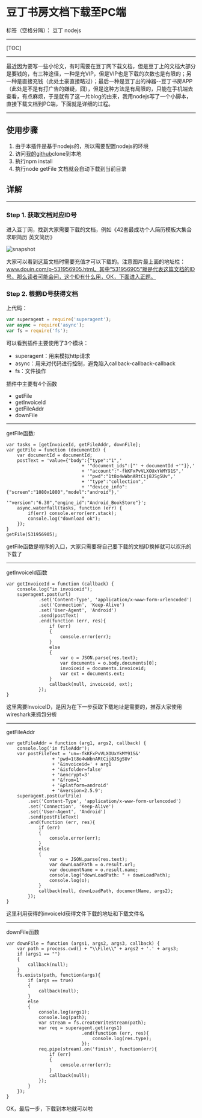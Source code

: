 # 豆丁书房文档下载至PC端

标签（空格分隔）： 豆丁 nodejs

---

[TOC]

---
最近因为要写一些小论文，有时需要在豆丁网下载文档，但是豆丁上的文档大部分是要钱的，有三种途径，一种是充VIP，但是VIP也是下载的次数也是有限的；另一种是直接充钱（此处土豪直接略过）；最后一种是豆丁出的神器--豆丁书房APP（此处是不是有打广告的嫌疑，囧），但是这种方法是有局限的，只能在手机端去查看，有点麻烦，于是就有了这一片blog的由来，我用nodejs写了一个小脚本，直接下载文档到PC端，下面就是详细的过程。

---
## 使用步骤
1. 由于本插件是基于nodejs的，所以需要配置nodejs的环境
2. 访问[我的github](https://github.com/lihang1870719/douding-download)clone到本地
3. 执行npm install
4. 执行node getFile 文档就会自动下载到当前目录

## 详解
---
### Step 1. 获取文档对应ID号
进入豆丁网，找到大家需要下载的文档，例如《42套最成功个人简历模板大集合 求职简历 英文简历》

![snapshot](https://github.com/lihang1870719/douding-download/blob/master/snapshot.png?raw=true)

大家可以看到这篇文档时需要充值才可以下载的。注意图片最上面的地址栏：www.douin.com/p-531956905.html。其中“531956905”就是代表这篇文档的ID号。那么读者可能会问，这个ID有什么用，OK，下面进入正题。

### Step 2. 根据ID号获得文档
上代码：
``` javascript
var superagent = require('superagent');
var async = require('async');
var fs = require('fs');
```
可以看到插件主要使用了3个模块：

- superagent：用来模拟http请求
- async：用来对代码进行控制，避免陷入callback-callback-callback
- fs：文件操作

插件中主要有4个函数

- getFile
- getInvoiceId
- getFileAddr
- downFile

---
getFile函数:
```
var tasks = [getInvoiceId, getFileAddr, downFile];
var getFile = function (documentId) {
	var documentId = documentId;
	postText = 'value={"body":{"type":"1",' 
							+ '"document_ids":["' + documentId +'"]},' 
							+ '"account":"-fkKFxPvVLXOUxYkMY91S",'
							+ '"pwd":"1t8o4wWbnARtCij8JSgSUv",'
							+ '"type":"collection",'
							+ '"device_info":{"screen":"1080x1800","model":"android"},'
							+ '"version":"6.30","engine_id":"Android_BookStore"}';
	async.waterfall(tasks, function (err) {
		if(err) console.error(err.stack);
		console.log("download ok");
	});	
}
getFile(531956905);
```
getFile函数是程序的入口，大家只需要将自己要下载的文档ID换掉就可以欢乐的下载了

---
getInvoiceId函数
```
var getInvoiceId = function (callback) {
	console.log("in invoiceid");
	superagent.post(url)
			.set('Content-Type', 'application/x-www-form-urlencoded')
			.set('Connection', 'Keep-Alive')
			.set('User-Agent', 'Android')
			.send(postText)
			.end(function (err, res){
				if (err)
				{
					console.error(err);
				}
				else
				{
					var o = JSON.parse(res.text);
					var documents = o.body.documents[0];
					invoiceid = documents.invoiceid;
					var ext = documents.ext;
				}
				callback(null, invoiceid, ext);
			});
}
```
这里需要InvoiceID，是因为在下一步获取下载地址是需要的，推荐大家使用wireshark来抓包分析

---
getFileAddr
```
var getFileAddr = function (arg1, args2, callback) {
	console.log('in fileAddr');
	var postFileText = 'un=-fkKFxPvVLXOUxYkMY91S&'
				 + 'pwd=1t8o4wWbnARtCij8JSgSUv'
				 + '&invoiceid=' + arg1
				 + '&isfolder=false'
				 + '&encrypt=3'
				 + '&from=1'
				 + '&platform=android'
				 + '&version=2.5.9';
	superagent.post(urlFile)
		.set('Content-Type', 'application/x-www-form-urlencoded')
		.set('Connection', 'Keep-Alive')
		.set('User-Agent', 'Android')
		.send(postFileText)
		.end(function (err, res){
			if (err)
			{
				console.error(err);
			}
			else
			{
				var o = JSON.parse(res.text);
				var downLoadPath = o.result.url;
				var documentName = o.result.name;
				console.log("downLoadPath: " + downLoadPath);
				console.log(o);
			}
			callback(null, downLoadPath, documentName, args2);
		});	
}
```
这里利用获得的invoiceId获得文件下载的地址和下载文件名

---
downFile函数
```
var downFile = function (args1, args2, args3, callback) {
	var path = process.cwd() + "\\File\\" + args2 + '.' + args3;
	if (args1 == "")
	{
		callback(null);
	}
	fs.exists(path, function(args){
		if (args == true)
		{
			callback(null);
		}
		else
		{
			console.log(args1);
			console.log(path);
			var stream = fs.createWriteStream(path);
			var req = superagent.get(args1)
							.end(function (err, res){
								console.log(res.type);
							});
			req.pipe(stream).on('finish', function(err){
				if (err)
				{
					console.error(err);
				}
				callback(null);
			});
		}
	});
}
```
OK，最后一步，下载到本地就可以啦






